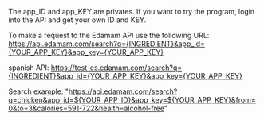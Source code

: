 The app_ID and app_KEY are privates. If you want to try the program, login into the API and get your own ID and KEY. 



To make a request to the Edamam API use the following URL:
https://api.edamam.com/search?q={INGREDIENT}&app_id={YOUR_APP_KEY}&app_key={YOUR_APP_KEY}


spanish API:  https://test-es.edamam.com/search?q={INGREDIENT}&app_id={YOUR_APP_KEY}&app_key={YOUR_APP_KEY}


Search example: "https://api.edamam.com/search?q=chicken&app_id=${YOUR_APP_ID}&app_key=${YOUR_APP_KEY}&from=0&to=3&calories=591-722&health=alcohol-free"